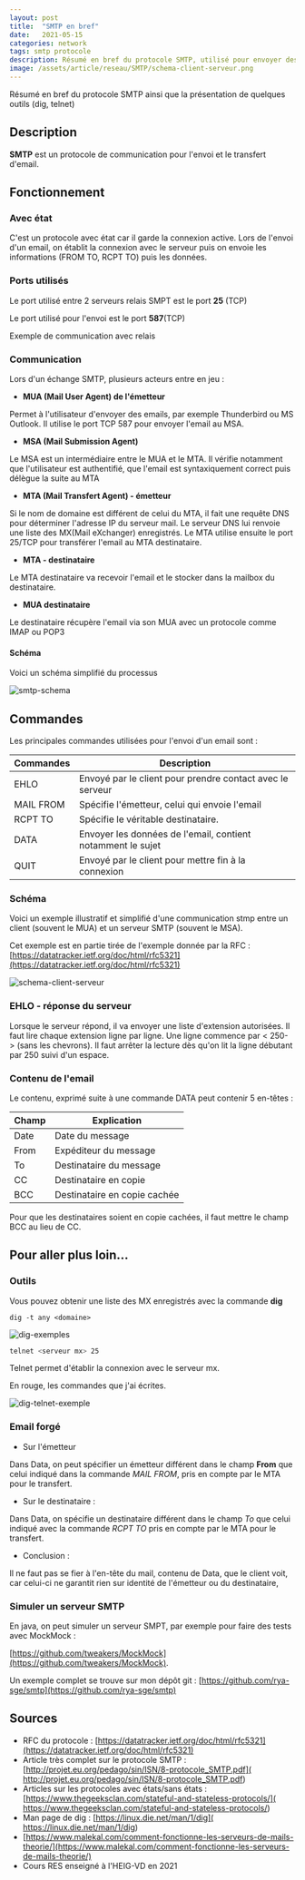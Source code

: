 ```yaml
---
layout: post
title:  "SMTP en bref"
date:   2021-05-15 
categories: network
tags: smtp protocole
description: Résumé en bref du protocole SMTP, utilisé pour envoyer des emails, ainsi que la présentation de quelques outils (dig, telnet)
image: /assets/article/reseau/SMTP/schema-client-serveur.png
---
```


Résumé en bref du protocole SMTP ainsi que la présentation de quelques outils (dig, telnet)

## Description

**SMTP** est un protocole de communication pour l'envoi et le transfert d'email. 



## Fonctionnement

### Avec état

C'est un protocole avec état car il garde la connexion active. Lors de l'envoi d'un email, on établit la connexion avec le serveur puis on envoie les informations (FROM TO, RCPT TO) puis les données.



### Ports utilisés

Le port utilisé entre 2 serveurs relais SMPT est le port **25** (TCP)

Le port utilisé pour l'envoi est le port **587**(TCP)

Exemple de communication avec relais



### Communication

Lors d'un échange SMTP, plusieurs acteurs entre en jeu :

- **MUA (Mail User Agent) de l'émetteur**

Permet à l'utilisateur d'envoyer des emails, par exemple Thunderbird ou MS Outlook. Il utilise le port TCP 587 pour envoyer l'email au MSA.

- **MSA (Mail Submission Agent)**

Le MSA est un intermédiaire entre le MUA et le MTA. Il vérifie notamment que l'utilisateur est authentifié, que l'email est syntaxiquement correct puis délègue la suite au MTA

- **MTA (Mail Transfert Agent) - émetteur**

Si le nom de domaine est différent de celui du MTA, il fait une requête DNS pour déterminer l'adresse IP du serveur mail. Le serveur DNS lui renvoie une liste des MX(Mail eXchanger) enregistrés. Le MTA utilise ensuite le port 25/TCP pour transférer l'email au MTA destinataire.

- **MTA - destinataire**

Le MTA destinataire va recevoir l'email et le stocker dans la mailbox du destinataire.

- **MUA destinataire**

Le destinataire récupère l'email via son MUA avec un protocole comme IMAP ou POP3



#### Schéma

Voici un schéma simplifié du processus

![smtp-schema]({{site.url_complet}}/assets/article/reseau/SMTP/smtp-schema.png)

## Commandes

Les principales commandes utilisées pour l'envoi d'un email sont :

| Commandes | Description                                                 |
| --------- | ----------------------------------------------------------- |
| EHLO      | Envoyé par le client pour prendre contact avec le serveur   |
| MAIL FROM | Spécifie l'émetteur, celui qui envoie l'email               |
| RCPT TO   | Spécifie le véritable destinataire.                         |
| DATA      | Envoyer les données de l'email, contient notamment le sujet |
| QUIT      | Envoyé par le client pour mettre fin à la connexion         |

### Schéma

Voici un exemple illustratif et simplifié d'une communication stmp entre un client (souvent le MUA) et un serveur SMTP (souvent le MSA).

Cet exemple est en partie tirée de l'exemple donnée par la RFC : [https://datatracker.ietf.org/doc/html/rfc5321](https://datatracker.ietf.org/doc/html/rfc5321)

![schema-client-serveur]({{site.url_complet}}/assets/article/reseau/SMTP/schema-client-serveur.png)

### EHLO - réponse du serveur

Lorsque le serveur répond, il va envoyer une liste d'extension autorisées. Il faut lire chaque extension ligne par ligne. Une ligne commence par < 250- > (sans les chevrons). Il faut arrêter la lecture dès qu'on lit la ligne débutant par 250 suivi d'un espace.



### Contenu de l'email

Le  contenu, exprimé suite à une commande DATA peut contenir 5 en-têtes :

| Champ | Explication                  |
| ----- | ---------------------------- |
| Date  | Date du message              |
| From  | Expéditeur du message        |
| To    | Destinataire du message      |
| CC    | Destinataire en copie        |
| BCC   | Destinataire en copie cachée |

Pour que les destinataires soient en copie cachées,  il faut mettre le champ BCC au lieu de CC.

## Pour aller plus loin...

### Outils

Vous pouvez obtenir une liste des MX enregistrés avec la commande **dig**

```
dig -t any <domaine>
```

![dig-exemples]({{site.url_complet}}/assets/article/reseau/SMTP/dig-exemples.JPG)

```bash
telnet <serveur mx> 25
```

Telnet permet d'établir la connexion avec le serveur mx.

En rouge, les commandes que j'ai écrites.

![dig-telnet-exemple]({{site.url_complet}}/assets/article/reseau/SMTP/dig-telnet-exemple.png)

### Email forgé

- Sur l'émetteur


Dans Data, on peut spécifier un émetteur différent dans le champ **From** que celui indiqué dans la commande *MAIL FROM*, pris en compte par le MTA pour le transfert.

- Sur le destinataire :


Dans Data, on spécifie un destinataire différent dans le champ *To* que celui indiqué avec la commande *RCPT TO* pris en compte par le MTA pour le transfert.

- Conclusion :


Il ne faut pas se fier à l'en-tête du mail, contenu de Data, que le client voit, car celui-ci ne garantit rien sur identité de l'émetteur ou du destinataire,



### Simuler un serveur SMTP

En java, on peut simuler un serveur SMPT, par exemple pour faire des tests avec MockMock :

[https://github.com/tweakers/MockMock](https://github.com/tweakers/MockMock).



Un exemple complet se trouve sur mon dépôt git : [https://github.com/rya-sge/smtp](https://github.com/rya-sge/smtp)

## Sources 

- RFC du protocole : [https://datatracker.ietf.org/doc/html/rfc5321](https://datatracker.ietf.org/doc/html/rfc5321)
- Article très complet sur le protocole SMTP : [http://projet.eu.org/pedago/sin/ISN/8-protocole_SMTP.pdf]( http://projet.eu.org/pedago/sin/ISN/8-protocole_SMTP.pdf)
- Articles sur les protocoles avec états/sans états : [https://www.thegeeksclan.com/stateful-and-stateless-protocols/]( https://www.thegeeksclan.com/stateful-and-stateless-protocols/)
- Man page de dig : [https://linux.die.net/man/1/dig]( https://linux.die.net/man/1/dig)
- [https://www.malekal.com/comment-fonctionne-les-serveurs-de-mails-theorie/](https://www.malekal.com/comment-fonctionne-les-serveurs-de-mails-theorie/)
- Cours RES enseigné à l'HEIG-VD en 2021
